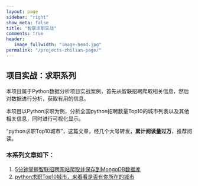 ```yaml
---
layout: page
sidebar: "right"
show_meta: false
title: "智联求职实战"
comments: true
header:
   image_fullwidth: "image-head.jpg"
permalink: "/projects-zhilian-page/"
---
```


## 项目实战：求职系列

本项目属于Python数据分析项目实战案例，首先从智联招聘爬取相关信息，然后对数据进行分析，获取有用的信息。

本项目以Python求职为例，分析全国python招聘数量Top10的城市列表以及其他相关信息，同时进行可视化显示。

“python求职Top10城市”，这篇文章，经几个大号转发，**累计阅读量过万**，推荐阅读。

### 本系列文章如下：
1. [5分钟掌握智联招聘网站爬取并保存到MongoDB数据库](https://liyangbit.github.io/projects/projects-zhilian01-data-crawl/)
1. [python求职Top10城市，来看看是否有你所在的城市](https://liyangbit.github.io/projects/projects-zhilian02-data-analysis/)
